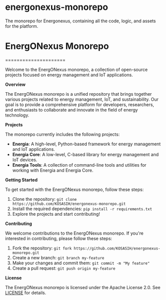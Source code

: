 # energonexus-monorepo

The monorepo for Energonexus, containing all the code, logic, and assets for the platform.

# EnergONexus Monorepo
=====================

Welcome to the EnergONexus monorepo, a collection of open-source projects focused on energy management and IoT applications.

**Overview**

The EnergONexus monorepo is a unified repository that brings together various projects related to energy management, IoT, and sustainability. Our goal is to provide a comprehensive platform for developers, researchers, and enthusiasts to collaborate and innovate in the field of energy technology.

**Projects**

The monorepo currently includes the following projects:

* **Energia**: A high-level, Python-based framework for energy management and IoT applications.
* **Energia Core**: A low-level, C-based library for energy management and IoT devices.
* **Energia Tools**: A collection of command-line tools and utilities for working with Energia and Energia Core.

**Getting Started**

To get started with the EnergONexus monorepo, follow these steps:

1. Clone the repository: `git clone https://github.com/KOSASIH/energonexus-monorepo.git`
2. Install the required dependencies: `pip install -r requirements.txt`
3. Explore the projects and start contributing!

**Contributing**

We welcome contributions to the EnergONexus monorepo. If you're interested in contributing, please follow these steps:

1. Fork the repository: `git fork https://github.com/KOSASIH/energonexus-monorepo.git`
2. Create a new branch: `git branch my-feature`
3. Make your changes and commit them: `git commit -m "My feature"`
4. Create a pull request: `git push origin my-feature`

**License**

The EnergONexus monorepo is licensed under the Apache License 2.0. See [LICENSE](LICENSE) for details.
